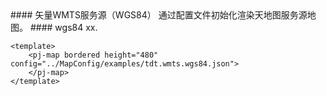 <cn>
#### 矢量WMTS服务源（WGS84）
通过配置文件初始化渲染天地图服务源地图。
</cn>

<us>
#### wgs84
xx.
</us>

```tpl
<template>
	<pj-map bordered height="480" config="../MapConfig/examples/tdt.wmts.wgs84.json">
	</pj-map>
</template>
```
